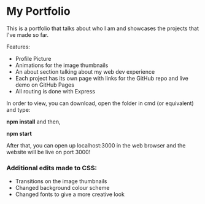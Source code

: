 # My Portfolio

This is a portfolio that talks about who I am and showcases the projects that I've made so far. 

Features:
* Profile Picture
* Animations for the image thumbnails
* An about section talking about my web dev experience
* Each project has its own page with links for the GitHub repo and live demo on GitHub Pages
* All routing is done with Express

In order to view, you can download, open the folder in cmd (or equivalent) and type:

**npm install** and then, 

**npm start**

After that, you can open up localhost:3000 in the web browser and the website will be live on port 3000!

### Additional edits made to CSS:
* Transitions on the image thumbnails
* Changed background colour scheme
* Changed fonts to give a more creative look


